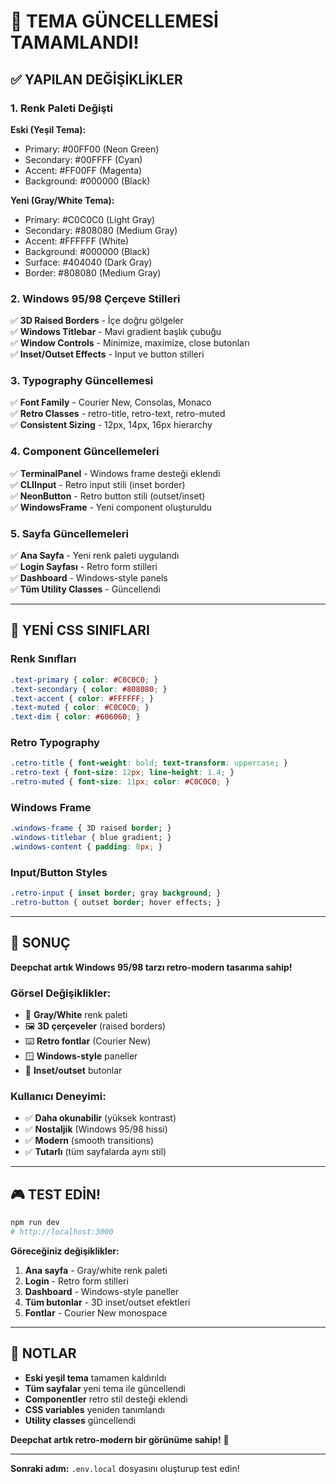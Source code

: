 # 🎨 TEMA GÜNCELLEMESİ TAMAMLANDI!

## ✅ YAPILAN DEĞİŞİKLİKLER

### **1. Renk Paleti Değişti**
**Eski (Yeşil Tema):**
- Primary: #00FF00 (Neon Green)
- Secondary: #00FFFF (Cyan)
- Accent: #FF00FF (Magenta)
- Background: #000000 (Black)

**Yeni (Gray/White Tema):**
- Primary: #C0C0C0 (Light Gray)
- Secondary: #808080 (Medium Gray)
- Accent: #FFFFFF (White)
- Background: #000000 (Black)
- Surface: #404040 (Dark Gray)
- Border: #808080 (Medium Gray)

### **2. Windows 95/98 Çerçeve Stilleri**
✅ **3D Raised Borders** - İçe doğru gölgeler  
✅ **Windows Titlebar** - Mavi gradient başlık çubuğu  
✅ **Window Controls** - Minimize, maximize, close butonları  
✅ **Inset/Outset Effects** - Input ve button stilleri  

### **3. Typography Güncellemesi**
✅ **Font Family** - Courier New, Consolas, Monaco  
✅ **Retro Classes** - retro-title, retro-text, retro-muted  
✅ **Consistent Sizing** - 12px, 14px, 16px hierarchy  

### **4. Component Güncellemeleri**
✅ **TerminalPanel** - Windows frame desteği eklendi  
✅ **CLIInput** - Retro input stili (inset border)  
✅ **NeonButton** - Retro button stili (outset/inset)  
✅ **WindowsFrame** - Yeni component oluşturuldu  

### **5. Sayfa Güncellemeleri**
✅ **Ana Sayfa** - Yeni renk paleti uygulandı  
✅ **Login Sayfası** - Retro form stilleri  
✅ **Dashboard** - Windows-style panels  
✅ **Tüm Utility Classes** - Güncellendi  

---

## 🎯 YENİ CSS SINIFLARI

### **Renk Sınıfları**
```css
.text-primary { color: #C0C0C0; }
.text-secondary { color: #808080; }
.text-accent { color: #FFFFFF; }
.text-muted { color: #C0C0C0; }
.text-dim { color: #606060; }
```

### **Retro Typography**
```css
.retro-title { font-weight: bold; text-transform: uppercase; }
.retro-text { font-size: 12px; line-height: 1.4; }
.retro-muted { font-size: 11px; color: #C0C0C0; }
```

### **Windows Frame**
```css
.windows-frame { 3D raised border; }
.windows-titlebar { blue gradient; }
.windows-content { padding: 8px; }
```

### **Input/Button Styles**
```css
.retro-input { inset border; gray background; }
.retro-button { outset border; hover effects; }
```

---

## 🚀 SONUÇ

**Deepchat artık Windows 95/98 tarzı retro-modern tasarıma sahip!**

### **Görsel Değişiklikler:**
- 🎨 **Gray/White** renk paleti
- 🖼️ **3D çerçeveler** (raised borders)
- ⌨️ **Retro fontlar** (Courier New)
- 🪟 **Windows-style** paneller
- 🔘 **Inset/outset** butonlar

### **Kullanıcı Deneyimi:**
- ✅ **Daha okunabilir** (yüksek kontrast)
- ✅ **Nostaljik** (Windows 95/98 hissi)
- ✅ **Modern** (smooth transitions)
- ✅ **Tutarlı** (tüm sayfalarda aynı stil)

---

## 🎮 TEST EDİN!

```bash
npm run dev
# http://localhost:3000
```

**Göreceğiniz değişiklikler:**
1. **Ana sayfa** - Gray/white renk paleti
2. **Login** - Retro form stilleri
3. **Dashboard** - Windows-style paneller
4. **Tüm butonlar** - 3D inset/outset efektleri
5. **Fontlar** - Courier New monospace

---

## 📝 NOTLAR

- **Eski yeşil tema** tamamen kaldırıldı
- **Tüm sayfalar** yeni tema ile güncellendi
- **Componentler** retro stil desteği eklendi
- **CSS variables** yeniden tanımlandı
- **Utility classes** güncellendi

**Deepchat artık retro-modern bir görünüme sahip!** 🎉

---

**Sonraki adım:** `.env.local` dosyasını oluşturup test edin!


















